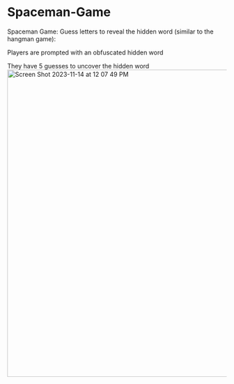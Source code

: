 # Spaceman-Game
Spaceman Game: Guess letters to reveal the hidden word (similar to the hangman game):

Players are prompted with an obfuscated hidden word

They have 5 guesses to uncover the hidden word
<img width="704" alt="Screen Shot 2023-11-14 at 12 07 49 PM" src="https://github.com/treaddevs/Spaceman-Game/assets/148214913/c2fe3313-536d-4877-a00f-e099793dfbfb">
